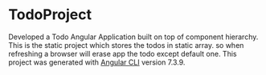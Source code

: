 # TodoProject
Developed a Todo Angular Application built on top of component hierarchy.
This is the static project which stores the todos in static array. so when refreshing a browser will erase app the todo except default one.
This project was generated with [Angular CLI](https://github.com/angular/angular-cli) version 7.3.9.

